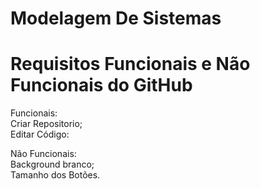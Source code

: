 # Modelagem De Sistemas

# Requisitos Funcionais e Não Funcionais do GitHub

 Funcionais:<br>
 Criar Repositorio;<br> 
 Editar Código:<br>
 
 Não Funcionais:<br>
 Background branco;<br>
 Tamanho dos Botões.<br>
